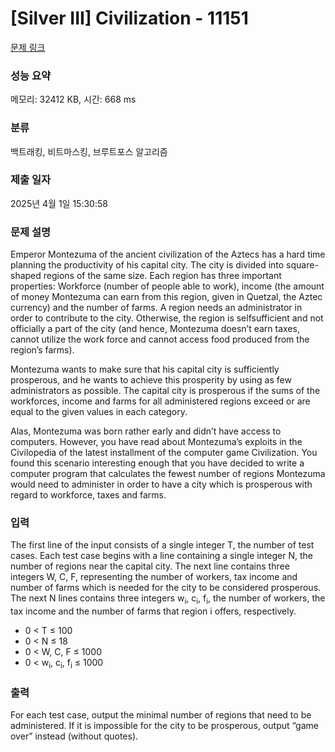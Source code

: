 # [Silver III] Civilization - 11151 

[문제 링크](https://www.acmicpc.net/problem/11151) 

### 성능 요약

메모리: 32412 KB, 시간: 668 ms

### 분류

백트래킹, 비트마스킹, 브루트포스 알고리즘

### 제출 일자

2025년 4월 1일 15:30:58

### 문제 설명

<p>Emperor Montezuma of the ancient civilization of the Aztecs has a hard time planning the productivity of his capital city. The city is divided into square-shaped regions of the same size. Each region has three important properties: Workforce (number of people able to work), income (the amount of money Montezuma can earn from this region, given in Quetzal, the Aztec currency) and the number of farms. A region needs an administrator in order to contribute to the city. Otherwise, the region is selfsufficient and not officially a part of the city (and hence, Montezuma doesn’t earn taxes, cannot utilize the work force and cannot access food produced from the region’s farms).</p>

<p>Montezuma wants to make sure that his capital city is sufficiently prosperous, and he wants to achieve this prosperity by using as few administrators as possible. The capital city is prosperous if the sums of the workforces, income and farms for all administered regions exceed or are equal to the given values in each category.</p>

<p>Alas, Montezuma was born rather early and didn’t have access to computers. However, you have read about Montezuma’s exploits in the Civilopedia of the latest installment of the computer game Civilization. You found this scenario interesting enough that you have decided to write a computer program that calculates the fewest number of regions Montezuma would need to administer in order to have a city which is prosperous with regard to workforce, taxes and farms.</p>

### 입력 

 <p>The first line of the input consists of a single integer T, the number of test cases. Each test case begins with a line containing a single integer N, the number of regions near the capital city. The next line contains three integers W, C, F, representing the number of workers, tax income and number of farms which is needed for the city to be considered prosperous. The next N lines contains three integers w<sub>i</sub>, c<sub>i</sub>, f<sub>i</sub>, the number of workers, the tax income and the number of farms that region i offers, respectively.</p>

<ul>
	<li>0 < T ≤ 100</li>
	<li>0 < N ≤ 18</li>
	<li>0 < W, C, F ≤ 1000</li>
	<li>0 < w<sub>i</sub>, c<sub>i</sub>, f<sub>i</sub> ≤ 1000</li>
</ul>

### 출력 

 <p>For each test case, output the minimal number of regions that need to be administered. If it is impossible for the city to be prosperous, output “game over” instead (without quotes).</p>


